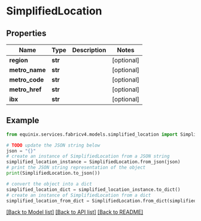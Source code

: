 # SimplifiedLocation


## Properties

Name | Type | Description | Notes
------------ | ------------- | ------------- | -------------
**region** | **str** |  | [optional] 
**metro_name** | **str** |  | [optional] 
**metro_code** | **str** |  | [optional] 
**metro_href** | **str** |  | [optional] 
**ibx** | **str** |  | [optional] 

## Example

```python
from equinix.services.fabricv4.models.simplified_location import SimplifiedLocation

# TODO update the JSON string below
json = "{}"
# create an instance of SimplifiedLocation from a JSON string
simplified_location_instance = SimplifiedLocation.from_json(json)
# print the JSON string representation of the object
print(SimplifiedLocation.to_json())

# convert the object into a dict
simplified_location_dict = simplified_location_instance.to_dict()
# create an instance of SimplifiedLocation from a dict
simplified_location_from_dict = SimplifiedLocation.from_dict(simplified_location_dict)
```
[[Back to Model list]](../README.md#documentation-for-models) [[Back to API list]](../README.md#documentation-for-api-endpoints) [[Back to README]](../README.md)


